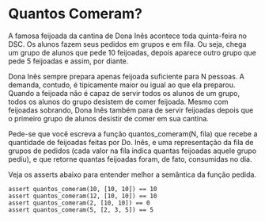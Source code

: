 # Quantos Comeram?

A famosa feijoada da cantina de Dona Inês acontece toda quinta-feira no DSC. Os alunos fazem seus pedidos em grupos e em fila. Ou seja, chega um grupo de alunos que pede 10 feijoadas, depois aparece outro grupo que pede 5 feijoadas e assim, por diante.

Dona Inês sempre prepara apenas feijoada suficiente para N pessoas. A demanda, contudo, é tipicamente maior ou igual ao que ela preparou. Quando a feijoada não é capaz de servir todos os alunos de um grupo, todos os alunos do grupo desistem de comer feijoada. Mesmo com feijoadas sobrando, Dona Inês também para de servir feijoadas depois que o primeiro grupo de alunos desistir de comer em sua cantina.

Pede-se que você escreva a função quantos_comeram(N, fila) que recebe a quantidade de feijoadas feitas por Do. Inês, e uma representação da fila de grupos de pedidos (cada valor na fila indica quantas feijoadas aquele grupo pediu), e que retorne quantas feijoadas foram, de fato, consumidas no dia.

Veja os asserts abaixo para entender melhor a semântica da função pedida.

```
assert quantos_comeram(10, [10, 10]) == 10
assert quantos_comeram(12, [10, 10]) == 10
assert quantos_comeram(2, [10, 10]) == 0
assert quantos_comeram(5, [2, 3, 5]) == 5
```
